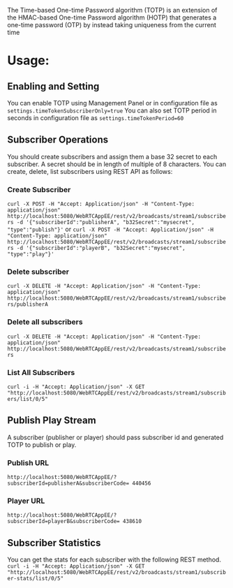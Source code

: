 The Time-based One-time Password algorithm (TOTP) is an extension of the HMAC-based One-time Password algorithm (HOTP) that generates a one-time password (OTP) by instead taking uniqueness from the current time

# Usage:
## Enabling and Setting
You can enable TOTP using Management Panel or in configuration file as
`settings.timeTokenSubscriberOnly=true`
You can also set TOTP period in seconds in configuration file as
`settings.timeTokenPeriod=60`

## Subscriber Operations
You should create subscribers and assign them a base 32 secret to each subscriber. A secret should be in length of multiple of 8 characters.
You can create, delete, list subscribers using REST API as follows:
### Create Subscriber
`curl -X POST -H "Accept: Application/json" -H "Content-Type: application/json" http://localhost:5080/WebRTCAppEE/rest/v2/broadcasts/stream1/subscribers -d '{"subscriberId":"publisherA", "b32Secret":"mysecret", "type":"publish"}'`
or
`curl -X POST -H "Accept: Application/json" -H "Content-Type: application/json" http://localhost:5080/WebRTCAppEE/rest/v2/broadcasts/stream1/subscribers -d '{"subscriberId":"playerB", "b32Secret":"mysecret", "type":"play"}'`

### Delete subscriber
`curl -X DELETE -H "Accept: Application/json" -H "Content-Type: application/json"
http://localhost:5080/WebRTCAppEE/rest/v2/broadcasts/stream1/subscribers/publisherA`

### Delete all subscribers
`curl -X DELETE -H "Accept: Application/json" -H "Content-Type: application/json" http://localhost:5080/WebRTCAppEE/rest/v2/broadcasts/stream1/subscribers`
### List All Subscribers
`curl -i -H "Accept: Application/json" -X GET
"http://localhost:5080/WebRTCAppEE/rest/v2/broadcasts/stream1/subscribers/list/0/5"`

## Publish Play Stream
A subscriber (publisher or player) should pass subscriber id and generated TOTP to publish or play.
### Publish URL
`http://localhost:5080/WebRTCAppEE/?subscriberId=publisherA&subscriberCode=​ 440456`

### Player URL
`http://localhost:5080/WebRTCAppEE/?subscriberId=playerB&subscriberCode=​ 438610`

## Subscriber Statistics
You can get the stats for each subscriber with the following REST method.
`curl -i -H "Accept: Application/json" -X GET "http://localhost:5080/WebRTCAppEE/rest/v2/broadcasts/stream1/subscriber-stats/list/0/5"`

